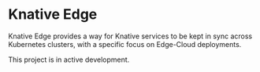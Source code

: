# Knative Edge

Knative Edge provides a way for Knative services to be kept in sync across 
Kubernetes clusters, with a specific focus on Edge-Cloud deployments.

This project is in active development.
